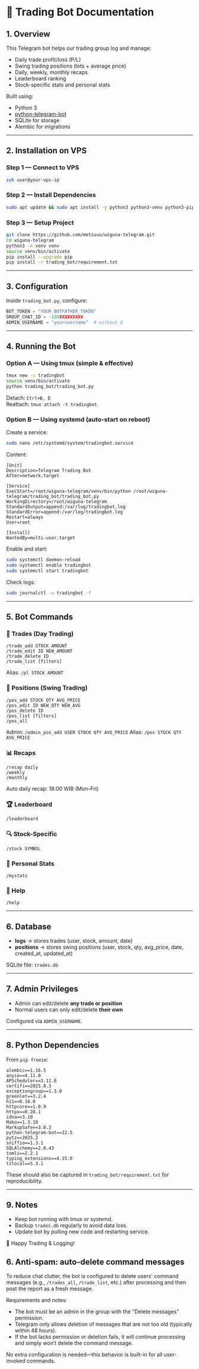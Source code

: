 
# 📘 Trading Bot Documentation

## 1. Overview
This Telegram bot helps our trading group log and manage:
- Daily trade profit/loss (P/L)
- Swing trading positions (lots + average price)
- Daily, weekly, monthly recaps
- Leaderboard ranking
- Stock-specific stats and personal stats

Built using:
- Python 3
- [python-telegram-bot](https://docs.python-telegram-bot.org/)
- SQLite for storage
- Alembic for migrations

---

## 2. Installation on VPS

### Step 1 — Connect to VPS
```bash
ssh user@your-vps-ip
```

### Step 2 — Install Dependencies
```bash
sudo apt update && sudo apt install -y python3 python3-venv python3-pip tmux sqlite3 git
```

### Step 3 — Setup Project
```bash
git clone https://github.com/metiuuu/wiguna-telegram.git
cd wiguna-telegram
python3 -m venv venv
source venv/bin/activate
pip install --upgrade pip
pip install -r trading_bot/requirement.txt
```

---

## 3. Configuration
Inside `trading_bot.py`, configure:
```python
BOT_TOKEN = "YOUR_BOTFATHER_TOKEN"
GROUP_CHAT_ID = -100XXXXXXXXX
ADMIN_USERNAME = "yourusername"  # without @
```

---

## 4. Running the Bot

### Option A — Using tmux (simple & effective)
```bash
tmux new -s tradingbot
source venv/bin/activate
python trading_bot/trading_bot.py
```
Detach: `Ctrl+B, D`  
Reattach: `tmux attach -t tradingbot`  

### Option B — Using systemd (auto-start on reboot)
Create a service:
```bash
sudo nano /etc/systemd/system/tradingbot.service
```
Content:
```
[Unit]
Description=Telegram Trading Bot
After=network.target

[Service]
ExecStart=/root/wiguna-telegram/venv/bin/python /root/wiguna-telegram/trading_bot/trading_bot.py
WorkingDirectory=/root/wiguna-telegram
StandardOutput=append:/var/log/tradingbot.log
StandardError=append:/var/log/tradingbot.log
Restart=always
User=root

[Install]
WantedBy=multi-user.target
```

Enable and start:
```bash
sudo systemctl daemon-reload
sudo systemctl enable tradingbot
sudo systemctl start tradingbot
```

Check logs:
```bash
sudo journalctl -u tradingbot -f
```

---

## 5. Bot Commands

### 📌 Trades (Day Trading)
```
/trade_add STOCK AMOUNT
/trade_edit ID NEW_AMOUNT
/trade_delete ID
/trade_list [filters]
```
Alias: `/pl STOCK AMOUNT`

### 🏦 Positions (Swing Trading)
```
/pos_add STOCK QTY AVG_PRICE
/pos_edit ID NEW_QTY NEW_AVG
/pos_delete ID
/pos_list [filters]
/pos_all
```
Admin: `/admin_pos_add USER STOCK QTY AVG_PRICE`
Alias: `/pos STOCK QTY AVG_PRICE`

### 📊 Recaps
```
/recap daily
/weekly
/monthly
```
Auto daily recap: 18:00 WIB (Mon–Fri)

### 🏆 Leaderboard
```
/leaderboard
```

### 🔍 Stock-Specific
```
/stock SYMBOL
```

### 👤 Personal Stats
```
/mystats
```

### 📘 Help
```
/help
```

---

## 6. Database
- **logs** → stores trades (user, stock, amount, date)
- **positions** → stores swing positions (user, stock, qty, avg_price, date, created_at, updated_at)

SQLite file: `trades.db`

---

## 7. Admin Privileges
- Admin can edit/delete **any trade or position**
- Normal users can only edit/delete **their own**

Configured via `ADMIN_USERNAME`.

---

## 8. Python Dependencies
From `pip freeze`:
```
alembic==1.16.5
anyio==4.11.0
APScheduler==3.11.0
certifi==2025.8.3
exceptiongroup==1.3.0
greenlet==3.2.4
h11==0.16.0
httpcore==1.0.9
httpx==0.28.1
idna==3.10
Mako==1.3.10
MarkupSafe==3.0.3
python-telegram-bot==22.5
pytz==2025.2
sniffio==1.3.1
SQLAlchemy==2.0.43
tomli==2.2.1
typing_extensions==4.15.0
tzlocal==5.3.1
```

These should also be captured in `trading_bot/requirement.txt` for reproducibility.

---

## 9. Notes
- Keep bot running with tmux or systemd.
- Backup `trades.db` regularly to avoid data loss.
- Update bot by pulling new code and restarting service.

🚀 Happy Trading & Logging!


## 6. Anti-spam: auto-delete command messages

To reduce chat clutter, the bot is configured to delete users' command messages (e.g., `/trades_all`, `/trade_list`, etc.) after processing and then post the report as a fresh message.

Requirements and notes:
- The bot must be an admin in the group with the "Delete messages" permission.
- Telegram only allows deletion of messages that are not too old (typically within 48 hours).
- If the bot lacks permission or deletion fails, it will continue processing and simply won’t delete the command message.

No extra configuration is needed—this behavior is built-in for all user-invoked commands.
